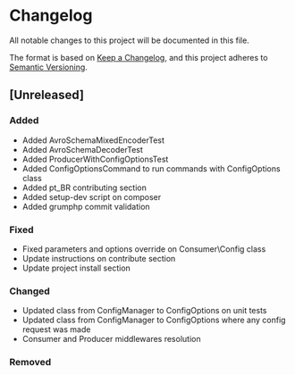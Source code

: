 # Changelog

All notable changes to this project will be documented in this file.

The format is based on [Keep a Changelog](https://keepachangelog.com/en/1.0.0/),
and this project adheres to [Semantic Versioning](https://semver.org/spec/v2.0.0.html).

## [Unreleased]

### Added

- Added AvroSchemaMixedEncoderTest
- Added AvroSchemaDecoderTest
- Added ProducerWithConfigOptionsTest
- Added ConfigOptionsCommand to run commands with ConfigOptions class
- Added pt_BR contributing section
- Added setup-dev script on composer
- Added grumphp commit validation

### Fixed

- Fixed parameters and options override on Consumer\Config class
- Update instructions on contribute section
- Update project install section

### Changed

- Updated class from ConfigManager to ConfigOptions on unit tests
- Updated class from ConfigManager to ConfigOptions where any config request was made
- Consumer and Producer middlewares resolution

### Removed

